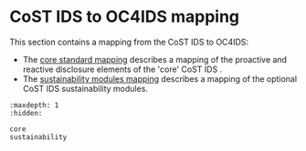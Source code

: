 # CoST IDS to OC4IDS mapping

This section contains a mapping from the CoST IDS to OC4IDS:

* The [core standard mapping](core) describes a mapping of the proactive and reactive disclosure elements of the 'core' CoST IDS .
* The [sustainability modules mapping](sustainability ) describes a mapping of the optional CoST IDS sustainability modules.

```{toctree}
:maxdepth: 1
:hidden:

core
sustainability

```
